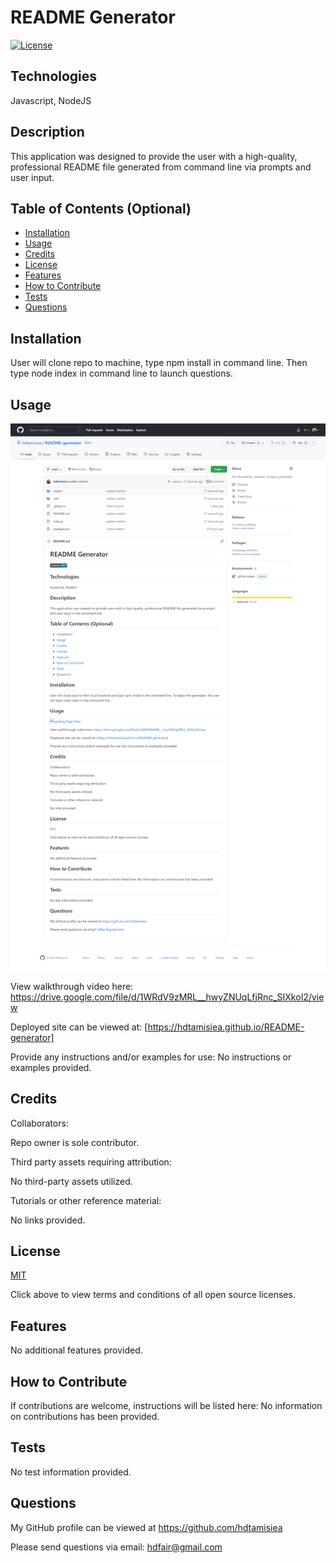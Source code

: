 # README Generator        
  
  [![License](https://img.shields.io/badge/License-MIT%20-blue.svg)](https://opensource.org/licenses/MIT)

## Technologies

 Javascript, NodeJS

## Description

This application was designed to provide the user with a high-quality, professional README file generated from command line via prompts and user input.

## Table of Contents (Optional)

- [Installation](#installation)
- [Usage](#usage)
- [Credits](#credits)
- [License](#license)
- [Features](#features)
- [How to Contribute](#how-to-contribute)
- [Tests](#tests)
- [Questions](#questions)

## Installation

User will clone repo to machine, type npm install in command line.  Then type node index in command line to launch questions.

## Usage

![Landing Page View](/assets/images/page.png)

View walkthrough video here:
https://drive.google.com/file/d/1WRdV9zMRL__hwyZNUqLfjRnc_SIXkoI2/view

Deployed site can be viewed at: 
[https://hdtamisiea.github.io/README-generator]

Provide any instructions and/or examples for use:
No instructions or examples provided.

## Credits

Collaborators:

Repo owner is sole contributor.

Third party assets requiring attribution:

No third-party assets utilized.

Tutorials or other reference material:

No links provided.

## License

[MIT](https://opensource.org/licenses)<br>

Click above to view terms and conditions of all open source licenses.

## Features

No additional features provided.

## How to Contribute

If contributions are welcome, instructions will be listed here: 
No information on contributions has been provided.

## Tests

No test information provided.

## Questions

My GitHub profile can be viewed at https://github.com/hdtamisiea 

Please send questions via email: hdfair@gmail.com